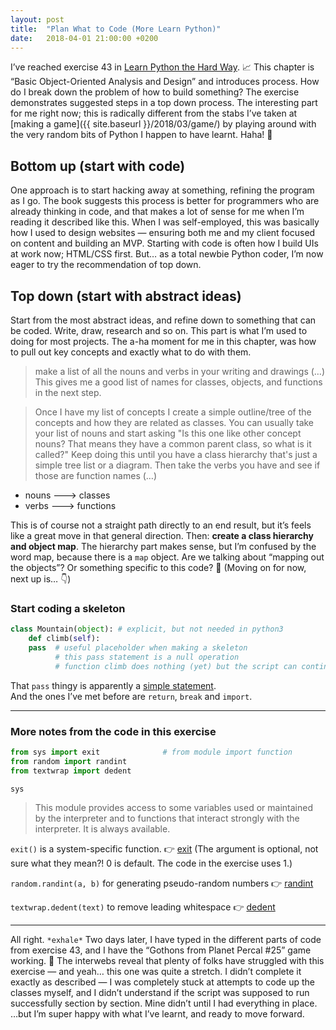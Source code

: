 ```yaml
---
layout: post
title:  "Plan What to Code (More Learn Python)"
date:   2018-04-01 21:00:00 +0200
---
```


I’ve reached exercise 43 in [Learn Python the Hard Way](https://learnpythonthehardway.org/). 📈 This chapter is “Basic Object-Oriented Analysis and Design” and introduces process. How do I break down the problem of how to build something? The exercise demonstrates suggested steps in a top down process. The interesting part for me right now; this is radically different from the stabs I’ve taken at [making a game]({{ site.baseurl }}/2018/03/game/) by playing around with the very random bits of Python I happen to have learnt. Haha! 🙊

## Bottom up (start with code)

One approach is to start hacking away at something, refining the program as I go. The book suggests this process is better for programmers who are already thinking in code, and that makes a lot of sense for me when I’m reading it described like this. When I was self-employed, this was basically how I used to design websites — ensuring both me and my client focused on content and building an MVP. Starting with code is often how I build UIs at work now; HTML/CSS first. But… as a total newbie Python coder, I’m now eager to try the recommendation of top down.

## Top down (start with abstract ideas)

Start from the most abstract ideas, and refine down to something that can be coded. Write, draw, research and so on. This part is what I’m used to doing for most projects. The a-ha moment for me in this chapter, was how to pull out key concepts and exactly what to do with them.

> make a list of all the nouns and verbs in your writing and drawings (…) This gives me a good list of names for classes, objects, and functions in the next step.

> Once I have my list of concepts I create a simple outline/tree of the concepts and how they are related as classes. You can usually take your list of nouns and start asking "Is this one like other concept nouns? That means they have a common parent class, so what is it called?" Keep doing this until you have a class hierarchy that's just a simple tree list or a diagram. Then take the verbs you have and see if those are function names (…)

* nouns ---> classes
* verbs ---> functions

This is of course not a straight path directly to an end result, but it’s feels like a great move in that general direction. Then: **create a class hierarchy and object map**. The hierarchy part makes sense, but I’m confused by the word map, because there is a `map` object. Are we talking about “mapping out the objects”? Or something specific to this code? 🤔 (Moving on for now, next up is… 👇)

### Start coding a skeleton

```python
class Mountain(object): # explicit, but not needed in python3
    def climb(self):
    pass  # useful placeholder when making a skeleton
          # this pass statement is a null operation
          # function climb does nothing (yet) but the script can continue
```

That `pass` thingy is apparently a [simple statement](
https://docs.python.org/3/reference/simple_stmts.html).<br>
And the ones I’ve met before are `return`, `break` and `import`.

---

### More notes from the code in this exercise

```python
from sys import exit              # from module import function
from random import randint
from textwrap import dedent
```

`sys`
> This module provides access to some variables used or maintained by the interpreter and to functions that interact strongly with the interpreter. It is always available.

`exit()` is a system-specific function. 👉 [exit](https://docs.python.org/3/library/sys.html#sys.exit) (The argument is optional, not sure what they mean?! 0 is default. The code in the exercise uses 1.)  

`random.randint(a, b)` for generating pseudo-random numbers 👉 [randint](https://docs.python.org/3/library/random.html)

`textwrap.dedent(text)` to remove leading whitespace  👉 [dedent](https://docs.python.org/3/library/textwrap.html?highlight=textwrap#textwrap.dedent)

---

All right. `*exhale*` Two days later, I have typed in the different parts of code from exercise 43, and I have the “Gothons from Planet Percal #25” game working. 🎉 The interwebs reveal that plenty of folks have struggled with this exercise — and yeah… this one was quite a stretch. I didn’t complete it exactly as described — I was completely stuck at attempts to code up the classes myself, and I didn’t understand if the script was supposed to run successfully section by section. Mine didn’t until I had everything in place. …but I’m super happy with what I’ve learnt, and ready to move forward.
